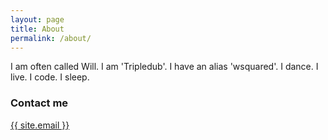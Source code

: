 ```yaml
---
layout: page
title: About
permalink: /about/
---
```


I am often called Will. I am 'Tripledub'. I have an alias 'wsquared'. I dance. I live. I code. I sleep.


### Contact me

[{{ site.email }}](mailto:email@domain.com)